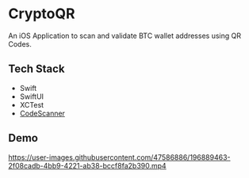 # CryptoQR
An iOS Application to scan and validate BTC wallet addresses using QR Codes.

## Tech Stack

* Swift
* SwiftUI
* XCTest
* [CodeScanner](https://github.com/twostraws/CodeScanner)

## Demo
https://user-images.githubusercontent.com/47586886/196889463-2f08cadb-4bb9-4221-ab38-bccf8fa2b390.mp4
